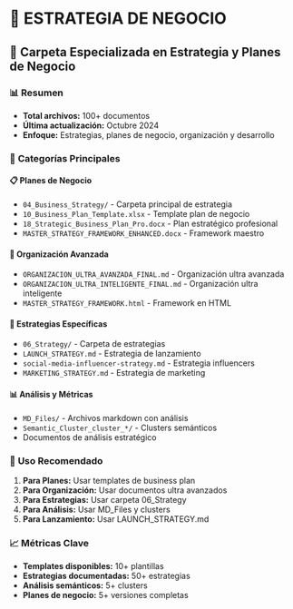 # 🎯 ESTRATEGIA DE NEGOCIO
## 📁 Carpeta Especializada en Estrategia y Planes de Negocio

### 📊 **Resumen**
- **Total archivos:** 100+ documentos
- **Última actualización:** Octubre 2024
- **Enfoque:** Estrategias, planes de negocio, organización y desarrollo

### 🎯 **Categorías Principales**

#### 📋 **Planes de Negocio**
- `04_Business_Strategy/` - Carpeta principal de estrategia
- `10_Business_Plan_Template.xlsx` - Template plan de negocio
- `18_Strategic_Business_Plan_Pro.docx` - Plan estratégico profesional
- `MASTER_STRATEGY_FRAMEWORK_ENHANCED.docx` - Framework maestro

#### 🏢 **Organización Avanzada**
- `ORGANIZACION_ULTRA_AVANZADA_FINAL.md` - Organización ultra avanzada
- `ORGANIZACION_ULTRA_INTELIGENTE_FINAL.md` - Organización ultra inteligente
- `MASTER_STRATEGY_FRAMEWORK.html` - Framework en HTML

#### 🎯 **Estrategias Específicas**
- `06_Strategy/` - Carpeta de estrategias
- `LAUNCH_STRATEGY.md` - Estrategia de lanzamiento
- `social-media-influencer-strategy.md` - Estrategia influencers
- `MARKETING_STRATEGY.md` - Estrategia de marketing

#### 📊 **Análisis y Métricas**
- `MD_Files/` - Archivos markdown con análisis
- `Semantic_Cluster_cluster_*/` - Clusters semánticos
- Documentos de análisis estratégico

### 🎯 **Uso Recomendado**
1. **Para Planes:** Usar templates de business plan
2. **Para Organización:** Usar documentos ultra avanzados
3. **Para Estrategias:** Usar carpeta 06_Strategy
4. **Para Análisis:** Usar MD_Files y clusters
5. **Para Lanzamiento:** Usar LAUNCH_STRATEGY.md

### 📈 **Métricas Clave**
- **Templates disponibles:** 10+ plantillas
- **Estrategias documentadas:** 50+ estrategias
- **Análisis semánticos:** 5+ clusters
- **Planes de negocio:** 5+ versiones completas













